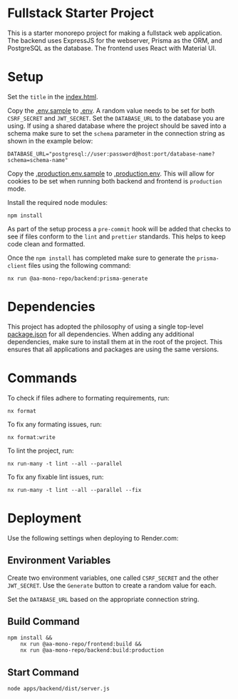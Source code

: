 # Fullstack Starter Project

This is a starter monorepo project for making a fullstack web application. The backend
uses ExpressJS for the webserver, Prisma as the ORM, and PostgreSQL as the
database. The frontend uses React with Material UI.

# Setup

Set the `title` in the [index.html](apps/frontend/index.html).

Copy the [.env.sample](.env.sample) to [.env](.env). A random value needs to be set for both `CSRF_SECRET` and
`JWT_SECRET`. Set the `DATABASE_URL` to the database you are using. If using a shared database where the project should
be saved into a schema make sure to set the `schema` parameter in the connection string as shown in the example below:

```shell
DATABASE_URL="postgresql://user:password@host:port/database-name?schema=schema-name"
```

Copy the [.production.env.sample](.production.env.sample) to [.production.env](.production.env). This will allow for
cookies to be set when running both backend and frontend is `production` mode.

Install the required node modules:

```shell
npm install
```

As part of the setup process a `pre-commit` hook will be added that checks to see if files conform to the `lint` and
`prettier` standards. This helps to keep code clean and formatted.

Once the `npm install` has completed make sure to generate the `prisma-client` files using the following command:

```shell
nx run @aa-mono-repo/backend:prisma-generate
```

# Dependencies

This project has adopted the philosophy of using a single top-level [package.json](package.json) for all dependencies.
When adding any additional dependencies, make sure to install them at in the root of the project. This ensures that all
applications and packages are using the same versions.

# Commands

To check if files adhere to formating requirements, run:

```shell
nx format
```

To fix any formating issues, run:

```shell
nx format:write
```

To lint the project, run:

```shell
nx run-many -t lint --all --parallel
```

To fix any fixable lint issues, run:

```shell
nx run-many -t lint --all --parallel --fix
```

# Deployment

Use the following settings when deploying to Render.com:

## Environment Variables

Create two environment variables, one called `CSRF_SECRET` and the other `JWT_SECRET`. Use the `Generate` button to
create a random value for each.

Set the `DATABASE_URL` based on the appropriate connection string.

## Build Command

```shell
npm install &&
    nx run @aa-mono-repo/frontend:build &&
    nx run @aa-mono-repo/backend:build:production
```

## Start Command

```shell
node apps/backend/dist/server.js
```
